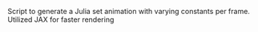 Script to generate a Julia set animation with varying constants per frame. Utilized JAX for faster rendering
